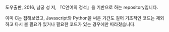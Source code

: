 도우출판, 2016, 남궁 성 저, 『C언어의 정석』을 기반으로 하는 repository입니다.

이미 C는 접해보았고, Javascript와 Python을 써온 기간도 길어 기초적인 코드는 제외하고 다시 볼 필요가 있거나 필요한 코드가 있는 경우에만 따라쳤습니다.
